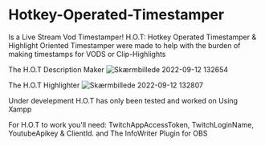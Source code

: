 # Hotkey-Operated-Timestamper

Is a Live Stream Vod Timestamper! 
H.O.T: Hotkey Operated Timestamper & Highlight Oriented Timestamper were made to help with the burden of making timestamps for VODS or Clip-Highlights 

The H.O.T Description Maker
![Skærmbillede 2022-09-12 132654](https://user-images.githubusercontent.com/109081987/189642151-b2b8acac-aed9-4f45-85db-66cf7b60f087.png)

The H.O.T Highlighter
![Skærmbillede 2022-09-12 132807](https://user-images.githubusercontent.com/109081987/189642371-f4fae3bf-ed3b-4949-b144-2bcd2969120f.png)

Under develepment H.O.T has only been tested and worked on Using Xampp

For H.O.T to work you'll need: TwitchAppAccessToken, TwitchLoginName, YoutubeApikey & ClientId. and The InfoWriter Plugin for OBS
